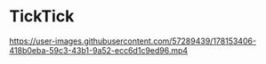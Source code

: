 # TickTick



https://user-images.githubusercontent.com/57289439/178153406-418b0eba-59c3-43b1-9a52-ecc6d1c9ed96.mp4

